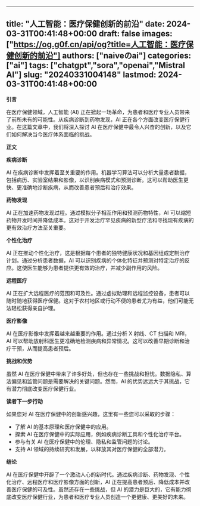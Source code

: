 
---
title: "人工智能：医疗保健创新的前沿"
date: 2024-03-31T00:41:48+00:00
draft: false
images: ["https://og.g0f.cn/api/og?title=人工智能：医疗保健创新的前沿"]
authors: ["naiveのai"]
categories: ["ai"]
tags: ["chatgpt","sora","openai","Mistral AI"]
slug: "20240331004148"
lastmod: 2024-03-31T00:41:48+00:00
---
**引言**

在医疗保健领域，人工智能 (AI) 正在掀起一场革命，为患者和医疗专业人员带来了前所未有的可能性。从疾病诊断到药物发现，AI 正在各个方面改变医疗保健行业。在这篇文章中，我们将深入探讨 AI 在医疗保健中最令人兴奋的创新，以及它们如何解决当今医疗体系面临的挑战。

**正文**

**疾病诊断**

AI 在疾病诊断中发挥着至关重要的作用。机器学习算法可以分析大量患者数据，包括病历、实验室结果和影像，以识别疾病模式和预测诊断。这可以帮助医生更快、更准确地诊断疾病，从而改善患者预后和治疗效果。

**药物发现**

AI 正在加速药物发现过程。通过模拟分子相互作用和预测药物特性，AI 可以缩短药物开发时间并降低成本。这对于开发治疗罕见疾病的新型疗法和寻找现有疾病的更有效治疗方法至关重要。

**个性化治疗**

AI 正在推动个性化治疗，这是根据每个患者的独特健康状况和基因组成定制治疗计划。通过分析患者数据，AI 可以识别疾病的个体化特征并预测对特定治疗的反应。这使医生能够为患者提供更有效的治疗，并减少副作用的风险。

**远程医疗**

AI 正在扩大远程医疗的范围和可及性。通过虚拟助理和远程监控设备，患者可以随时随地获得医疗保健。这对于农村地区或行动不便的患者尤为有益，他们可能无法轻松获得亲自护理。

**医疗影像**

AI 在医疗影像中发挥着越来越重要的作用。通过分析 X 射线、CT 扫描和 MRI，AI 可以帮助放射科医生更准确地检测疾病和异常情况。这可以改善早期诊断和治疗干预，从而提高患者预后。

**挑战和优势**

虽然 AI 在医疗保健中带来了许多好处，但也存在一些挑战和担忧。数据隐私、算法偏见和监管问题是需要解决的关键问题。然而，AI 的优势远远大于其挑战，它有潜力彻底改变医疗保健行业。

**读者下一步行动**

如果您对 AI 在医疗保健中的创新感兴趣，这里有一些您可以采取的步骤：

* 了解 AI 的基本原理和医疗保健中的应用。
* 探索 AI 在医疗保健中的实际应用，例如疾病诊断工具和个性化治疗平台。
* 参与有关 AI 在医疗保健中的伦理、隐私和监管问题的讨论。
* 支持 AI 领域的持续研究和发展，以释放其对医疗保健的全部潜力。

**结论**

AI 在医疗保健中开辟了一个激动人心的新时代。通过疾病诊断、药物发现、个性化治疗、远程医疗和医疗影像方面的创新，AI 正在提高患者预后、降低成本并改善医疗保健的可及性。虽然还存在一些挑战，但 AI 的潜力是巨大的，它有能力彻底改变医疗保健行业，为患者和医疗专业人员创造一个更健康、更美好的未来。